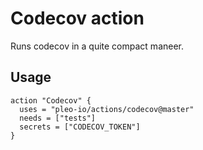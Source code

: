 # Codecov action

Runs codecov in a quite compact maneer.

## Usage

```
action "Codecov" {
  uses = "pleo-io/actions/codecov@master"
  needs = ["tests"]
  secrets = ["CODECOV_TOKEN"]
}
```